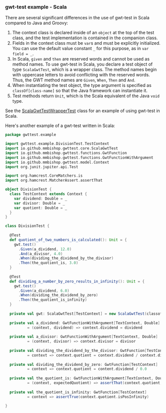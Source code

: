 ### gwt-test example - Scala

There are several significant differences in the use of gwt-test in Scala compared to Java and Groovy:

1. The context class is declared inside of an ```object``` at the top of the test class, and the test implementation is contained in the companion class.
2. Fields in the context class must be ```var```s and must be explicitly initialized. You can use the default value constant ```_``` for this purpose, as in
   ```var field = _```.
3. In Scala, ```given``` and ```then``` are reserved words and cannot be used as method names. To use gwt-test in Scala, you declare a test object of type
   ```ScalaGwtTest```, which is a wrapper class. The method names begin with uppercase letters to avoid conflicting with the reserved words. Thus, the GWT
   method names are ```Given```, ```When```, ```Then``` and ```And```.
4. When instantiating the test object, the type argument is specified as ```classOf[class-name]``` so that the Java framework can instantiate it.
5. Test methods return ```Unit```, which is the Scala equivalent of the Java ```void``` type.

See the [ScalaGwtTestWrapperTest](src/test/scala/io/github/mmbishop/gwttest/ScalaGwtTestWrapperTest.scala) class for an example of using gwt-test in Scala.

Here's another example of a gwt-test written in Scala:

```scala
package gwttest.example

import gwttest.example.DivisionTest.TestContext
import io.github.mmbishop.gwttest.core.ScalaGwtTest
import io.github.mmbishop.gwttest.functions.GwtFunction
import io.github.mmbishop.gwttest.functions.GwtFunctionWithArgument
import io.github.mmbishop.gwttest.model.Context
import org.junit.jupiter.api.Test

import org.hamcrest.CoreMatchers.is
import org.hamcrest.MatcherAssert.assertThat

object DivisionTest {
  class TestContext extends Context {
    var dividend: Double = _
    var divisor: Double = _
    var quotient: Double = _
  }
}

class DivisionTest {
  
  @Test
  def quotient_of_two_numbers_is_calculated(): Unit = {
    gwt.test()
      .Given(a_dividend, 12.0)
      .And(a_divisor, 4.0)
      .When(dividing_the_dividend_by_the_divisor)
      .Then(the_quotient_is, 3.0)
  }
  
  @Test
  def dividing_a_number_by_zero_results_in_infinity(): Unit = {
    gwt.test()
      .Given(a_dividend, 6.0)
      .When(dividing_the_dividend_by_zero)
      .Then(the_quotient_is_infinity)
  }
  
  private val gwt: ScalaGwtTest[TestContext] = new ScalaGwtTest(classof[TestContext])
  
  private val a_dividend: GwtFunctionWithArgument[TextContext, Double] 
          = (context, dividend) => context.dividend = dividend
  
  private val a_divisor: GwtFunctionWithArgument[TextContext, Double]
          = (context, divisor) => context.divisor = divisor
  
  private val dividing_the_dividend_by_the_divisor: GwtFunction[TestContext]
          = context => context.quotient = context.dividend / context.divisor
  
  private val dividing_the_dividend_by_zero: GwtFunction[TestContext]
          = context => context.quotient = content.dividend / 0.0
  
  private val the_quotient_is: GwtFunctionWithArgument[TextContext, Double]
          = (context, expectedQuotient) => assertThat(context.quotient, is(expectedQuotient))
  
  private val the_quotient_is_infinity: GwtFunction[TestContext]
          = context => assertTrue(context.quotient.isPosInfinity)

}

```